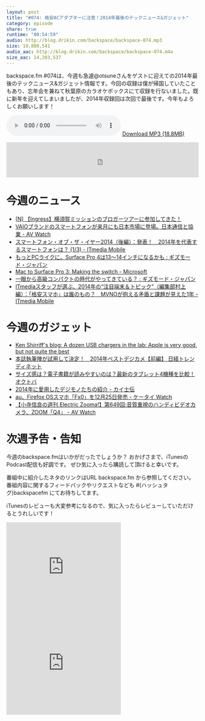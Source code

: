 ```yaml
---
layout: post
title: "#074: 格安ACアダプターに注意！2014年最後のテックニュース&ガジェット"
category: episode
share: true
runtime: "00:54:59"
audio: http://blog.drikin.com/backspace/backspace-074.mp3
size: 19,800,541
audio_aac: http://blog.drikin.com/backspace/backspace-074.m4a
size_aac: 14,203,537
---
```


backspace.fm #074は、今週も急遽@otsuneさんをゲストに迎えての2014年最後のテックニュース&ガジェット情報です。今回の収録は僕が帰国していたこともあり、忘年会を兼ねて秋葉原のカラオケボックスにて収録を行ないました。既に新年を迎えてしまいましたが、2014年収録回は次回で最後です。今年もよろしくお願いします！

<audio src="http://blog.drikin.com/backspace/backspace-074.mp3" controls preload></audio>
[Download MP3 (18.8MB)](http://blog.drikin.com/backspace/backspace-074.mp3)

<iframe src="http://backspace.fm/subscribes.html" width="100%" height="92" scrolling="no" frameborder="0"></iframe>

# 今週のニュース

* [[N] 【Ingress】横須賀ミッションのブロガーツアーに参加してきた！](http://netafull.net/ingress/048949.html)
* [VAIOブランドのスマートフォンが来月にも日本市場に登場。日本通信と協業 - AV Watch](http://av.watch.impress.co.jp/docs/news/20141225_681832.html)
* [スマートフォン・オブ・ザ・イヤー2014（後編）：発表！　2014年を代表するスマートフォンは？ (1/3) - ITmedia Mobile](http://www.itmedia.co.jp/mobile/articles/1412/27/news011.html)
* [もっとPCライクに。Surface Pro 4は13～14インチになるかも : ギズモード・ジャパン](http://www.gizmodo.jp/2014/12/post_16241.html)
* [Mac to Surface Pro 3: Making the switch - Microsoft](http://www.microsoft.com/en-us/switch/mac-surface/?linkId=11264921)
* [一眼から高級コンパクトの時代がやってきている？ : ギズモード・ジャパン](http://www.gizmodo.jp/2014/12/post_16155.html)
* [ITmediaスタッフが選ぶ、2014年の“注目端末＆トピック”（編集部村上編）：「格安スマホ」は誰のもの？　MVNOが抱える矛盾と課題が見えた1年 - ITmedia Mobile](http://www.itmedia.co.jp/mobile/articles/1412/22/news139.html)

# 今週のガジェット

* [Ken Shirriff's blog: A dozen USB chargers in the lab: Apple is very good, but not quite the best](http://www.righto.com/2012/10/a-dozen-usb-chargers-in-lab-apple-is.html)
* [本誌執筆陣が試用して決定！　2014年ベストデジカメ【前編】 日経トレンディネット](http://trendy.nikkeibp.co.jp/article/pickup/20141224/1061909/?trnmobile&rt=nocnt)
* [サイズ感は？電子書籍が読みやすいのは？最新のタブレット4機種を比較！  オクトバ](http://octoba.net/archives/20141222-android-feature-tablet4.html)
* [2014年に愛用したデジモノたちの紹介 - カイ士伝](http://bloggingfrom.tv/wp/2014/12/24/13904)
* [au、Firefox OSスマホ「Fx0」を12月25日発売 - ケータイ Watch](http://k-tai.impress.co.jp/docs/news/20141223_681541.html)
* [【小寺信良の週刊 Electric Zooma!】第649回:音質重視のハンディビデオカメラ、ZOOM「Q4」 - AV Watch](http://av.watch.impress.co.jp/docs/series/zooma/20140129_632813.html)

# 次週予告・告知

今週のbackspace.fmはいかがだったでしょうか？
おかげさまで、iTunesのPodcast配信も好調です。
ぜひ気に入ったら購読して頂けると幸いです。

番組中に紹介したネタのリンクはURL backspace.fm から参照してください。
番組内容に関するフィードバックやリクエストなども #(ハッシュタグ)backspacefm にてお待ちしてます。

iTunesのレビューも大変参考になるので、気に入ったらレビューしていただけるとうれしいです！

<iframe src="http://rcm-fe.amazon-adsystem.com/e/cm?t=driftking-22&o=9&p=12&l=bn1&mode=videogames-jp&browse=637394&fc1=000000&lt1=_blank&lc1=3366FF&bg1=FFFFFF&f=ifr" marginwidth="0" marginheight="0" width="300" height="252" border="0" frameborder="0" style="border:none;" scrolling="no"></iframe>
<iframe src="http://rcm-fe.amazon-adsystem.com/e/cm?t=driftking-22&o=9&p=12&l=bn1&mode=computers-jp&browse=2127209074&fc1=000000&lt1=_blank&lc1=3366FF&bg1=FFFFFF&f=ifr" marginwidth="0" marginheight="0" width="300" height="252" border="0" frameborder="0" style="border:none;" scrolling="no"></iframe>
